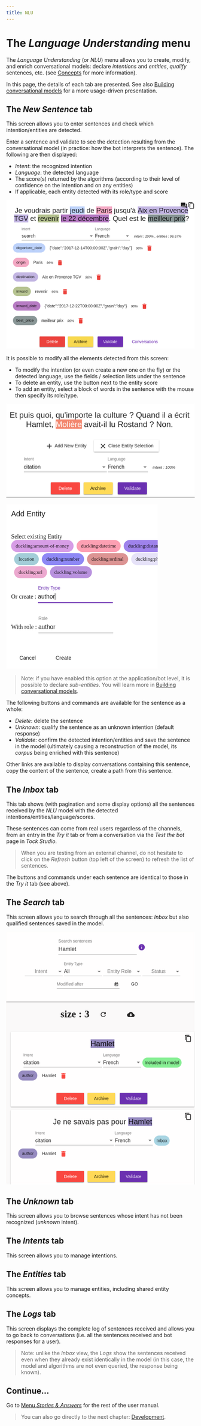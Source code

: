 ```yaml
---
title: NLU
---
```


# The _Language Understanding_ menu

The _Language Understanding_ (or _NLU_) menu allows you to create, modify, and enrich conversational models:
declare _intentions_ and _entities_, _qualify_ sentences, etc. (see [Concepts](../concepts.md)
for more information).

In this page, the details of each tab are presented. See also [Building conversational models](../user/guides/build-model.md.md.md)
for a more usage-driven presentation.

## The _New Sentence_ tab

This screen allows you to enter sentences and check which intention/entities are detected.

Enter a sentence and validate to see the detection resulting from the conversational model (in practice: how the bot
interprets the sentence). The following are then displayed:

* _Intent_: the recognized intention
* _Language_: the detected language
* The score(s) returned by the algorithms (according to their level of confidence on the intention and on any entities)
* If applicable, each entity detected with its role/type and score

![NLP admin interface - sentence qualification](../../img/tock-nlp-admin.png "Example of sentence qualification")

It is possible to modify all the elements detected from this screen:

* To modify the intention (or even create a new one on the fly) or the detected language, use the fields /
selection lists under the sentence
* To delete an entity, use the button next to the entity score
* To add an entity, select a block of words in the sentence with the mouse then specify its role/type.

![Tock schema](../../img/try-it-2.png "Selecting an entity")

![Tock schema](../../img/try-it-3.png "Adding an entity - step 1")

> Note: if you have enabled this option at the application/bot level, it is possible to declare
>_sub-entities_. You will learn more in [Building conversational models](../user/guides/build-model.md.md.md).

The following buttons and commands are available for the sentence as a whole:

* _Delete_: delete the sentence
* _Unknown_: qualify the sentence as an unknown intention (default response)
* _Validate_: confirm the detected intention/entities and save the sentence in the model
(ultimately causing a reconstruction of the model, its _corpus_ being enriched with this sentence)

Other links are available to display conversations containing this sentence, copy the content of the
sentence, create a path from this sentence.

## The _Inbox_ tab

This tab shows (with pagination and some display options) all the sentences received by the _NLU_ model
with the detected intentions/entities/language/scores.

These sentences can come from real users regardless of the channels, from an entry in the _Try it_ tab
or from a conversation via the _Test the bot_ page in _Tock Studio_.

> When you are testing from an external channel, do not hesitate to click on the _Refresh_ button
> (top left of the screen) to refresh the list of sentences.

The buttons and commands under each sentence are identical to those in the _Try it_ tab (see above).

## The _Search_ tab

This screen allows you to search through all the sentences: _Inbox_ but also qualified sentences
saved in the model.

![Tock schema](../../img/search.png "Search for a sentence")

## The _Unknown_ tab

This screen allows you to browse sentences whose intent has not been recognized (_unknown_ intent).

## The _Intents_ tab

This screen allows you to manage intentions.

## The _Entities_ tab

This screen allows you to manage entities, including shared entity concepts.

## The _Logs_ tab

This screen displays the complete log of sentences received and allows you to go back to conversations (i.e. all the sentences received and bot responses for a user).

> Note: unlike the _Inbox_ view, the _Logs_ show the sentences received even when they already exist
>identically in the model (in this case, the model and algorithms are not even queried, the response being
>known).

## Continue...

Go to [Menu _Stories & Answers_](../../user/studio/stories-and-answers.md.md) for the rest of the user manual.

> You can also go directly to the next chapter: [Development](../../../dev/modes.md).